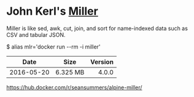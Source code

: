 John Kerl's [Miller](http://johnkerl.org/miller/doc/)
============

Miller is like sed, awk, cut, join, and sort for name-indexed data such as CSV and tabular JSON.

$ alias mlr='docker run --rm -i miller'

| Date | Size | Version
| --- | --- | ---: 
| 2016-05-20 | 6.325 MB | 4.0.0

https://hub.docker.com/r/seansummers/alpine-miller/

